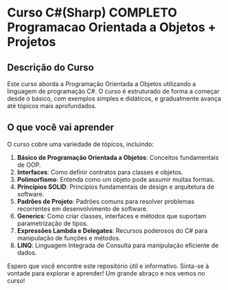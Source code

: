 # Curso C#(Sharp) COMPLETO Programacao Orientada a Objetos + Projetos

## Descrição do Curso

Este curso aborda a Programação Orientada a Objetos utilizando a linguagem de programação C#. O curso é estruturado de forma a começar desde o básico, com exemplos simples e didáticos, e gradualmente avança até tópicos mais aprofundados.

## O que você vai aprender

O curso cobre uma variedade de tópicos, incluindo:

1. **Básico de Programação Orientada a Objetos**: Conceitos fundamentais de OOP.
2. **Interfaces**: Como definir contratos para classes e objetos.
3. **Polimorfismo**: Entenda como um objeto pode assumir muitas formas.
4. **Princípios SOLID**: Princípios fundamentais de design e arquitetura de software.
5. **Padrões de Projeto**: Padrões comuns para resolver problemas recorrentes em desenvolvimento de software.
6. **Generics**: Como criar classes, interfaces e métodos que suportam parametrização de tipos.
7. **Expressões Lambda e Delegates**: Recursos poderosos do C# para manipulação de funções e métodos.
8. **LINQ**: Linguagem Integrada de Consulta para manipulação eficiente de dados.

Espero que você encontre este repositório útil e informativo. Sinta-se à vontade para explorar e aprender! Um grande abraço e nos vemos no curso!
